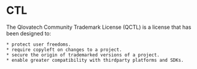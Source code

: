 # CTL

The Qlovatech Community Trademark License (QCTL) is a license that has been designed to:

    * protect user freedoms.
    * require copyleft on changes to a project.
    * secure the origin of trademarked versions of a project.
    * enable greater compatibility with thirdparty platforms and SDKs.